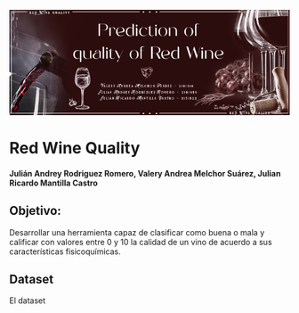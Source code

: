 ![Portada](/Portada.png)
# Red Wine Quality
#### Julián Andrey Rodriguez Romero, Valery Andrea Melchor Suárez, Julian Ricardo Mantilla Castro
## Objetivo:
Desarrollar una herramienta capaz de clasificar como buena o mala y calificar con valores entre 0 y 10 la calidad de un vino de acuerdo a sus características fisicoquímicas.
## Dataset
El dataset 
